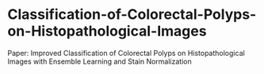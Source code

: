 # Classification-of-Colorectal-Polyps-on-Histopathological-Images
Paper: Improved Classification of Colorectal Polyps on Histopathological Images with Ensemble Learning and Stain Normalization
